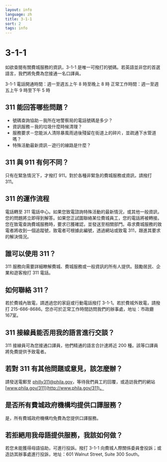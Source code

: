 ```yaml
---
layout: info
language: zh
title: 3-1-1
sort: 2
tags: info
---
```

3-1-1
=====
如欲查閱有關費城服務的資訊，3-1-1 是唯一可撥打的號碼。若英語並非您的首選語言，我們將免費為您接通一名口譯員。
 
3-1-1 電話開通時間：週一至週五上午 8 時至晚上 8 時
正常工作時間：週一至週五上午 9 時至下午 5 時
 
311 能回答哪些問題？
-------------------
- 號碼查詢協助－我所在地警察局的電話號碼是多少？
- 資訊服務－我的垃圾什麼時候清理？
- 服務要求－您能派人清除暴風雨過後殘留在街道上的碎片，並疏通下水管道嗎？
- 特殊活動最新資訊－遊行的線路是什麼？

311 與 911 有何不同？
--------------------
只有在緊急情況下，才撥打 911。對於各種非緊急的費城服務或資訊，請撥打 311。
 
311 的運作流程
--------------
電話轉至 311 電話中心。如果您致電諮詢特殊活動的最新情況，或其他一般資訊，您的問題將立即得到解答。如果您正試圖聯絡某位費城員工，您的電話將被轉接。您在致電查詢費城服務時，要求已獲確認，並發送至相關部門。尋求費城服務的致電者將收到一個追蹤號，致電者可根據此編號，透過網站或致電 311，跟進其要求的解決情況。

誰可以使用 311？
---------------
311 服務向需要詳細瞭解費城、費城服務或一般資訊的所有人提供。鼓勵居民、企業和遊客撥打 311 電話。

如何聯絡 311？
-------------
若於費城內致電，請透過您的家庭或行動電話撥打 3-1-1。若於費城外致電，請撥打 215-686-8686。您亦可於正常工作時間訪問我們的辦事處，地址：市政廳 167室。

311 接線員能否用我的語言進行交談？
---------------------------------
311 接線員可為您接通口譯員，他們精通的語言合計達將近 200 種。該等口譯員將免費提供予致電者。

若對 311 有其他問題或意見，該怎麼辦？
-------------------------------------
請發送電郵至 [philly311@phila.gov](mailto:philly311@phila.gov)，等待我們員工的回覆，或造訪我們的網站 [www.phila.gov/311](http://www.phila.gov/311)。

是否所有費城政府機構均提供口譯服務？
-----------------------------------
是，所有費城政府機構均免費為您提供口譯服務。

若拒絕用我母語提供服務，我該如何做？
-----------------------------------
若您未能獲得母語協助，可進行投訴。撥打 3-1-1 向費城人際關係委員會投訴；或造訪其辦事處進行投訴，地址：601 Walnut Street, Suite 300 South。